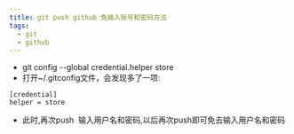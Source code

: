 ```yaml
---
title: git push github 免输入账号和密码方法
tags:
  - git
  - github
---
```


* git config --global credential.helper store
* 打开~/.gitconfig文件，会发现多了一项:
~~~properties
[credential]
helper = store
~~~
* 此时,再次push  输入用户名和密码,以后再次push即可免去输入用户名和密码
